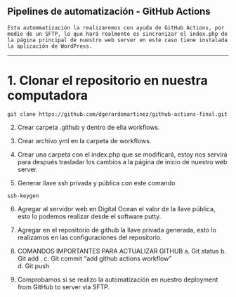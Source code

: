 ## Pipelines de automatización - GitHub Actions
    
    Esta autommatización la realizaremos con ayuda de GitHub Actions, por medio de un SFTP, lo que hará realmente es sincronizar el index.php de la página principal de nuestro web server en este caso tiene instalada la aplicación de WordPress.

---------------------------------------------------------------------------------------------------------------------------------------------

# 1. Clonar el repositorio en nuestra computadora
```
git clone https://github.com/dgerardomartinez/github-actions-final.git
```

2. Crear carpeta .github y dentro de ella workflows.

3. Crear archivo.yml en la carpeta de workflows.

4. Crear una carpeta con el index.php que se modificará, estoy nos servirá para después trasladar los cambios a la página de inicio de nuestro web server.

5. Generar llave ssh privada y pública con este comando
```
ssh-keygen
```
6. Agregar al servidor web en Digital Ocean el valor de la llave pública, esto lo podemos realizar desde el software putty.

7.	Agregar en el repositorio de github la llave privada generada, esto lo realizamos en las configuraciones del repositorio.

8. COMANDOS IMPORTANTES PARA ACTUALIZAR GITHUB
    a.	Git status
    b.	Git add .
    c.	Git commit “add github actions workflow”  
    d.	Git push 

9. Comprobamos si se realizo la automatización en nuestro deployment from GitHub to server via SFTP.

